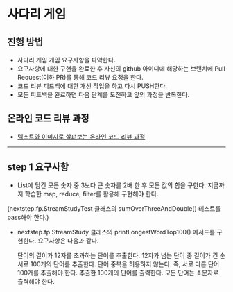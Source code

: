# 사다리 게임
## 진행 방법
* 사다리 게임 게임 요구사항을 파악한다.
* 요구사항에 대한 구현을 완료한 후 자신의 github 아이디에 해당하는 브랜치에 Pull Request(이하 PR)를 통해 코드 리뷰 요청을 한다.
* 코드 리뷰 피드백에 대한 개선 작업을 하고 다시 PUSH한다.
* 모든 피드백을 완료하면 다음 단계를 도전하고 앞의 과정을 반복한다.

## 온라인 코드 리뷰 과정
* [텍스트와 이미지로 살펴보는 온라인 코드 리뷰 과정](https://github.com/nextstep-step/nextstep-docs/tree/master/codereview)

----

## step 1 요구사항

* List에 담긴 모든 숫자 중 3보다 큰 숫자를 2배 한 후 모든 값의 합을 구한다. 지금까지 학습한 map, reduce, filter를 활용해 구현해야 한다.

(nextstep.fp.StreamStudyTest 클래스의 sumOverThreeAndDouble() 테스트를 pass해야 한다.)

* nextstep.fp.StreamStudy 클래스의 printLongestWordTop100() 메서드를 구현한다. 요구사항은 다음과 같다.
  
  단어의 길이가 12자를 초과하는 단어를 추출한다.
  12자가 넘는 단어 중 길이가 긴 순서로 100개의 단어를 추출한다.
  단어 중복을 허용하지 않는다. 즉, 서로 다른 단어 100개를 추출해야 한다.
  추출한 100개의 단어를 출력한다. 모든 단어는 소문자로 출력해야 한다.
